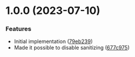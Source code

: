 # 1.0.0 (2023-07-10)


### Features

* Initial implementation ([79eb239](https://github.com/trygve-lie/json-sanitizer/commit/79eb2399f2c464031a57f1c0c85d758767772e5d))
* Made it possible to disable sanitizing ([677c975](https://github.com/trygve-lie/json-sanitizer/commit/677c975cd3826ce2d70838f742a691178c8319f9))
